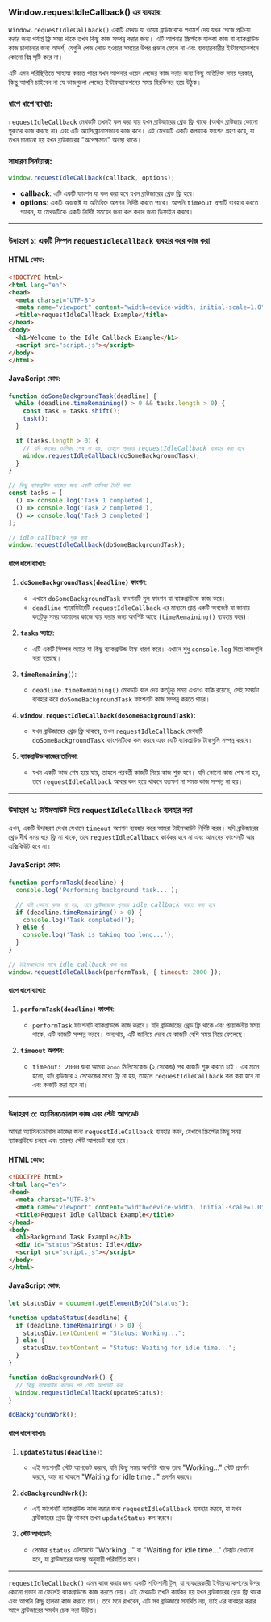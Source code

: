 ### **Window.requestIdleCallback() এর ব্যবহার:**

`Window.requestIdleCallback()` একটি মেথড যা ওয়েব ব্রাউজারকে পরামর্শ দেয় যখন পেজে প্রক্রিয়া করার জন্য পর্যাপ্ত ফ্রি সময় থাকে তখন কিছু কাজ সম্পন্ন করার জন্য। এটি আপনার স্ক্রিপ্টকে হালকা কাজ বা ব্যাকগ্রাউন্ড কাজ চালানোর জন্য আদর্শ, যেগুলি পেজ লোড হওয়ার সময়ের উপর প্রভাব ফেলে না এবং ব্যবহারকারীর ইন্টারঅ্যাকশনে কোনো বিঘ্ন সৃষ্টি করে না।

এটি এমন পরিস্থিতিতে সাহায্য করতে পারে যখন আপনার ওয়েব পেজের কাজ করার জন্য কিছু অতিরিক্ত সময় দরকার, কিন্তু আপনি চাইবেন না যে কাজগুলো পেজের ইন্টারঅ্যাকশনের সময় বিরক্তিকর হয়ে উঠুক।

### **ধাপে ধাপে ব্যাখ্যা:**

`requestIdleCallback` মেথডটি তখনই কল করা যায় যখন ব্রাউজারের থ্রেড ফ্রি থাকে (অর্থাৎ ব্রাউজার কোনো গুরুতর কাজ করছে না) এবং এটি অ্যাসিঙ্ক্রোনাসভাবে কাজ করে। এই মেথডটি একটি কলব্যাক ফাংশন গ্রহণ করে, যা তখন চালানো হয় যখন ব্রাউজারের "অপেক্ষমান" অবস্থা থাকে।


### **সাধারণ সিনট্যাক্স:**

```javascript
window.requestIdleCallback(callback, options);
```

- **callback**: এটি একটি ফাংশন যা কল করা হবে যখন ব্রাউজারের থ্রেড ফ্রি হবে।
- **options**: একটি অবজেক্ট যা অতিরিক্ত অপশন নির্দিষ্ট করতে পারে। আপনি `timeout` প্রপার্টি ব্যবহার করতে পারেন, যা মেথডটিকে একটি নির্দিষ্ট সময়ের জন্য কল করার জন্য ডিফাইন করবে।

---

### **উদাহরণ ১: একটি সিম্পল `requestIdleCallback` ব্যবহার করে কাজ করা**

#### **HTML কোড**:
```html
<!DOCTYPE html>
<html lang="en">
<head>
  <meta charset="UTF-8">
  <meta name="viewport" content="width=device-width, initial-scale=1.0">
  <title>requestIdleCallback Example</title>
</head>
<body>
  <h1>Welcome to the Idle Callback Example</h1>
  <script src="script.js"></script>
</body>
</html>
```

#### **JavaScript কোড**:
```javascript
function doSomeBackgroundTask(deadline) {
  while (deadline.timeRemaining() > 0 && tasks.length > 0) {
    const task = tasks.shift();
    task();
  }

  if (tasks.length > 0) {
    // যদি কাজের তালিকা শেষ না হয়, তাহলে পুনরায় requestIdleCallback ব্যবহার করা হবে
    window.requestIdleCallback(doSomeBackgroundTask);
  }
}

// কিছু ব্যাকগ্রাউন্ড কাজের জন্য একটি তালিকা তৈরি করা
const tasks = [
  () => console.log('Task 1 completed'),
  () => console.log('Task 2 completed'),
  () => console.log('Task 3 completed')
];

// idle callback শুরু করা
window.requestIdleCallback(doSomeBackgroundTask);
```

#### **ধাপে ধাপে ব্যাখ্যা**:

1. **`doSomeBackgroundTask(deadline)` ফাংশন**:
   - এখানে `doSomeBackgroundTask` ফাংশনটি মূল ফাংশন যা ব্যাকগ্রাউন্ডে কাজ করে। 
   - `deadline` প্যারামিটারটি `requestIdleCallback` এর মাধ্যমে প্রাপ্ত একটি অবজেক্ট যা জানায় কতটুকু সময় আমাদের কাজে ব্যয় করার জন্য অবশিষ্ট আছে (`timeRemaining()` ব্যবহার করে)।

2. **`tasks` অ্যারে**:
   - এটি একটি সিম্পল অ্যারে যা কিছু ব্যাকগ্রাউন্ড টাস্ক ধারণ করে। এখানে শুধু `console.log` দিয়ে কাজগুলি করা হয়েছে।

3. **`timeRemaining()`**:
   - `deadline.timeRemaining()` মেথডটি বলে দেয় কতটুকু সময় এখনও বাকি রয়েছে, সেই সময়টা ব্যবহার করে `doSomeBackgroundTask` ফাংশনটি কাজ সম্পন্ন করতে পারে।

4. **`window.requestIdleCallback(doSomeBackgroundTask)`**:
   - যখন ব্রাউজারের থ্রেড ফ্রি থাকবে, তখন `requestIdleCallback` মেথডটি `doSomeBackgroundTask` ফাংশনটিকে কল করবে এবং যেটি ব্যাকগ্রাউন্ড টাস্কগুলি সম্পন্ন করবে।

5. **ব্যাকগ্রাউন্ড কাজের তালিকা**:
   - যখন একটি কাজ শেষ হয়ে যায়, তাহলে পরবর্তী কাজটি নিয়ে কাজ শুরু হবে। যদি কোনো কাজ শেষ না হয়, তবে `requestIdleCallback` আবার কল হয়ে থাকবে যতক্ষণ না সমস্ত কাজ সম্পন্ন না হয়।

---

### **উদাহরণ ২: টাইমআউট দিয়ে `requestIdleCallback` ব্যবহার করা**

এখন, একটি উদাহরণ দেখব যেখানে `timeout` অপশন ব্যবহার করে আমরা টাইমআউট নির্দিষ্ট করব। যদি ব্রাউজারের থ্রেড দীর্ঘ সময় ধরে ফ্রি না থাকে, তবে `requestIdleCallback` কার্যকর হবে না এবং আমাদের ফাংশনটি আর এক্সিকিউট হবে না।

#### **JavaScript কোড**:
```javascript
function performTask(deadline) {
  console.log('Performing background task...');

  // যদি কোনো কাজ না হয়, তবে ব্রাউজারকে পুনরায় idle callback করতে বলা হবে
  if (deadline.timeRemaining() > 0) {
    console.log('Task completed!');
  } else {
    console.log('Task is taking too long...');
  }
}

// টাইমআউটের সাথে idle callback কল করা
window.requestIdleCallback(performTask, { timeout: 2000 });
```

#### **ধাপে ধাপে ব্যাখ্যা**:

1. **`performTask(deadline)` ফাংশন**:
   - `performTask` ফাংশনটি ব্যাকগ্রাউন্ডে কাজ করবে। যদি ব্রাউজারের থ্রেড ফ্রি থাকে এবং প্রয়োজনীয় সময় থাকে, এটি কাজটি সম্পন্ন করবে। অন্যথায়, এটি জানিয়ে দেবে যে কাজটি বেশি সময় নিয়ে ফেলেছে।
   
2. **`timeout` অপশন**:
   - `timeout: 2000` দ্বারা আমরা ২০০০ মিলিসেকেন্ড (২ সেকেন্ড) পর কাজটি শুরু করতে চাই। এর মানে হলো, যদি ব্রাউজার ২ সেকেন্ডের মধ্যে ফ্রি না হয়, তাহলে `requestIdleCallback` কল করা হবে না এবং কাজটি করা হবে না।

---

### **উদাহরণ ৩: অ্যাসিনক্রোনাস কাজ এবং স্টেট আপডেট**

আমরা অ্যাসিনক্রোনাস কাজের জন্য `requestIdleCallback` ব্যবহার করব, যেখানে স্ক্রিপ্টের কিছু সময় ব্যাকগ্রাউন্ডে চলবে এবং তারপর স্টেট আপডেট করা হবে।

#### **HTML কোড**:
```html
<!DOCTYPE html>
<html lang="en">
<head>
  <meta charset="UTF-8">
  <meta name="viewport" content="width=device-width, initial-scale=1.0">
  <title>Request Idle Callback Example</title>
</head>
<body>
  <h1>Background Task Example</h1>
  <div id="status">Status: Idle</div>
  <script src="script.js"></script>
</body>
</html>
```

#### **JavaScript কোড**:
```javascript
let statusDiv = document.getElementById("status");

function updateStatus(deadline) {
  if (deadline.timeRemaining() > 0) {
    statusDiv.textContent = "Status: Working...";
  } else {
    statusDiv.textContent = "Status: Waiting for idle time...";
  }
}

function doBackgroundWork() {
  // কিছু ব্যাকগ্রাউন্ড কাজের পর স্টেট আপডেট করা
  window.requestIdleCallback(updateStatus);
}

doBackgroundWork();
```

#### **ধাপে ধাপে ব্যাখ্যা**:

1. **`updateStatus(deadline)`**:
   - এই ফাংশনটি স্টেট আপডেট করবে, যদি কিছু সময় অবশিষ্ট থাকে তবে "Working..." স্টেট প্রদর্শন করবে, আর না থাকলে "Waiting for idle time..." প্রদর্শন করবে।

2. **`doBackgroundWork()`**:
   - এই ফাংশনটি ব্যাকগ্রাউন্ড কাজ করার জন্য `requestIdleCallback` ব্যবহার করবে, যা যখন ব্রাউজারের থ্রেড ফ্রি থাকবে তখন `updateStatus` কল করবে।

3. **স্টেট আপডেট**:
   - পেজের `status` এলিমেন্টে "Working..." বা "Waiting for idle time..." টেক্সট দেখানো হবে, যা ব্রাউজারের অবস্থা অনুযায়ী পরিবর্তিত হবে।

---



`requestIdleCallback()` এমন কাজ করার জন্য একটি শক্তিশালী টুল, যা ব্যবহারকারী ইন্টারঅ্যাকশনের উপর কোনো প্রভাব না ফেলেই ব্যাকগ্রাউন্ডে কাজ করতে দেয়। এই মেথডটি তখনি কার্যকর হয় যখন ব্রাউজারের থ্রেড ফ্রি থাকে এবং আপনি কিছু হালকা কাজ করতে চান। তবে মনে রাখবেন, এটি সব ব্রাউজারে সমর্থিত নয়, তাই এর ব্যবহার করার আগে ব্রাউজারের সমর্থন চেক করা উচিত।
